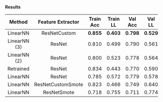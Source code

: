 **Results**
  
| Method             |   Feature Extractor  | Train Acc | Train LL  |  Val Acc  |   Val LL  |  Test Acc |  Test LL  |   Cmp LL   |
| :----------------: | :------------------: | :-------: | :-------: | :-------: | :-------: | :-------: | :-------: | :--------: |
| LinearNN           | ResNetCustom         | **0.855** | **0.403** | **0.798** | **0.529** | **0.801** | **0.505** | **0.5231** |
| LinearNN (3)       | ResNet               |   0.810   |   0.499   |   0.790   |   0.561   |   0.793   |   0.535   |     -      |
| LinearNN (2)       | ResNet               |   0.800   |   0.523   |   0.778   |   0.564   |   0.787   |   0.545   |     -      |
| Retrained          | ResNet               |   0.834   |   0.443   |   0.770   |   0.590   |   0.785   |   0.553   |     -      |
| LinearNN           | ResNet               |   0.785   |   0.572   |   0.779   |   0.578   |   0.781   |   0.570   |     -      |
| LinearNN           | ResNetCustomSmote    |   0.823   |   0.466   |   0.749   |   0.640   |   0.763   |   0.619   |     -      |
| LinearNN           | ResNetSmote          |   0.718   |   0.755   |   0.711   |   0.774   |   0.726   |   0.755   |     -      |
